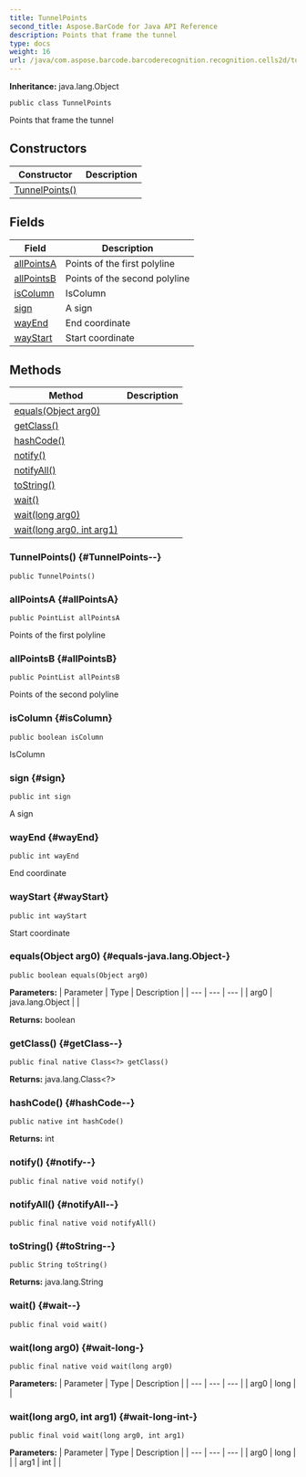 ```yaml
---
title: TunnelPoints
second_title: Aspose.BarCode for Java API Reference
description: Points that frame the tunnel
type: docs
weight: 16
url: /java/com.aspose.barcode.barcoderecognition.recognition.cells2d/tunnelpoints/
---
```

**Inheritance:**
java.lang.Object
```
public class TunnelPoints
```

Points that frame the tunnel
## Constructors

| Constructor | Description |
| --- | --- |
| [TunnelPoints()](#TunnelPoints--) |  |
## Fields

| Field | Description |
| --- | --- |
| [allPointsA](#allPointsA) | Points of the first polyline |
| [allPointsB](#allPointsB) | Points of the second polyline |
| [isColumn](#isColumn) | IsColumn |
| [sign](#sign) | A sign |
| [wayEnd](#wayEnd) | End coordinate |
| [wayStart](#wayStart) | Start coordinate |
## Methods

| Method | Description |
| --- | --- |
| [equals(Object arg0)](#equals-java.lang.Object-) |  |
| [getClass()](#getClass--) |  |
| [hashCode()](#hashCode--) |  |
| [notify()](#notify--) |  |
| [notifyAll()](#notifyAll--) |  |
| [toString()](#toString--) |  |
| [wait()](#wait--) |  |
| [wait(long arg0)](#wait-long-) |  |
| [wait(long arg0, int arg1)](#wait-long-int-) |  |
### TunnelPoints() {#TunnelPoints--}
```
public TunnelPoints()
```


### allPointsA {#allPointsA}
```
public PointList allPointsA
```


Points of the first polyline

### allPointsB {#allPointsB}
```
public PointList allPointsB
```


Points of the second polyline

### isColumn {#isColumn}
```
public boolean isColumn
```


IsColumn

### sign {#sign}
```
public int sign
```


A sign

### wayEnd {#wayEnd}
```
public int wayEnd
```


End coordinate

### wayStart {#wayStart}
```
public int wayStart
```


Start coordinate

### equals(Object arg0) {#equals-java.lang.Object-}
```
public boolean equals(Object arg0)
```




**Parameters:**
| Parameter | Type | Description |
| --- | --- | --- |
| arg0 | java.lang.Object |  |

**Returns:**
boolean
### getClass() {#getClass--}
```
public final native Class<?> getClass()
```




**Returns:**
java.lang.Class<?>
### hashCode() {#hashCode--}
```
public native int hashCode()
```




**Returns:**
int
### notify() {#notify--}
```
public final native void notify()
```




### notifyAll() {#notifyAll--}
```
public final native void notifyAll()
```




### toString() {#toString--}
```
public String toString()
```




**Returns:**
java.lang.String
### wait() {#wait--}
```
public final void wait()
```




### wait(long arg0) {#wait-long-}
```
public final native void wait(long arg0)
```




**Parameters:**
| Parameter | Type | Description |
| --- | --- | --- |
| arg0 | long |  |

### wait(long arg0, int arg1) {#wait-long-int-}
```
public final void wait(long arg0, int arg1)
```




**Parameters:**
| Parameter | Type | Description |
| --- | --- | --- |
| arg0 | long |  |
| arg1 | int |  |

